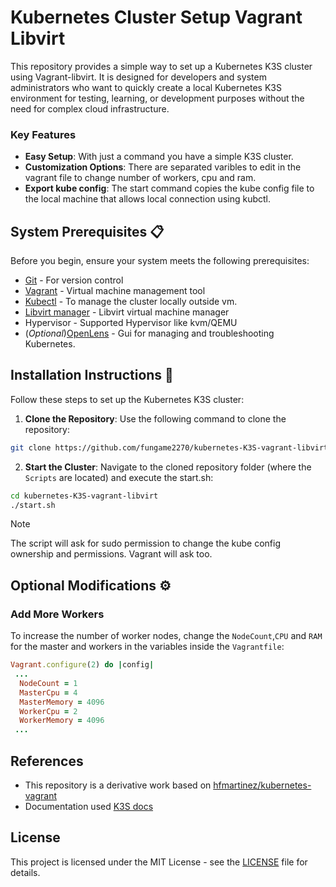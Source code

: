 # Kubernetes Cluster Setup Vagrant Libvirt

This repository provides a simple way to set up a Kubernetes K3S cluster using Vagrant-libvirt. It is designed for developers and system administrators who want to quickly create a local Kubernetes K3S environment for testing, learning, or development purposes without the need for complex cloud infrastructure.

### Key Features

- **Easy Setup**: With just a command you have a simple K3S cluster.
- **Customization Options**: There are separated varibles to edit in the vagrant file to change number of workers, cpu and ram.
- **Export kube config**: The start command copies the kube config file to the local machine that allows local connection using kubctl. 

## System Prerequisites 📋

Before you begin, ensure your system meets the following prerequisites:
- [Git](https://git-scm.com/downloads) - For version control
- [Vagrant](https://www.vagrantup.com/downloads.html) - Virtual machine management tool
- [Kubectl](https://kubernetes.io/docs/tasks/tools/#kubectl) - To manage the cluster locally outside vm.
- [Libvirt manager](https://libvirt.org/) - Libvirt virtual machine manager
- Hypervisor - Supported Hypervisor like kvm/QEMU
- (*Optional*)[OpenLens](https://github.com/MuhammedKalkan/OpenLens) - Gui for managing and troubleshooting Kubernetes.

## Installation Instructions 🔧

Follow these steps to set up the Kubernetes K3S cluster:

1. **Clone the Repository**: Use the following command to clone the repository:

```bash
git clone https://github.com/fungame2270/kubernetes-K3S-vagrant-libvirt.git
```

2. **Start the Cluster**: Navigate to the cloned repository folder (where the `Scripts` are located) and execute the start.sh:

```bash
cd kubernetes-K3S-vagrant-libvirt
./start.sh
```

> [!NOTE]  
> The script will ask for sudo permission to change the kube config ownership and permissions. Vagrant will ask too.

## Optional Modifications ⚙️

### Add More Workers

To increase the number of worker nodes, change the `NodeCount`,`CPU` and `RAM` for the master and workers in the variables inside the `Vagrantfile`:

```ruby
Vagrant.configure(2) do |config|
 ...
  NodeCount = 1
  MasterCpu = 4
  MasterMemory = 4096
  WorkerCpu = 2
  WorkerMemory = 4096
 ...
```

## References

- This repository is a derivative work based on [hfmartinez/kubernetes-vagrant](https://github.com/hfmartinez/kubernetes-vagrant)
- Documentation used [K3S docs](https://docs.k3s.io/)

## License

This project is licensed under the MIT License - see the [LICENSE](LICENSE) file for details.
